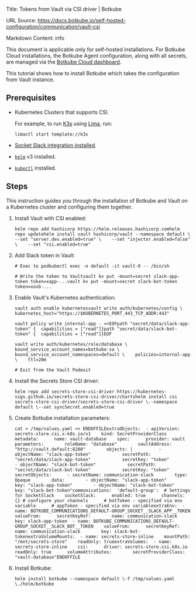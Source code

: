 Title: Tokens from Vault via CSI driver | Botkube

URL Source: https://docs.botkube.io/self-hosted-configuration/communication/vault-csi

Markdown Content:
info

This document is applicable only for self-hosted installations. For Botkube Cloud installations, the Botkube Agent configuration, along with all secrets, are managed via the [Botkube Cloud dashboard](https://app.botkube.io/).

This tutorial shows how to install Botkube which takes the configuration from Vault instance.

Prerequisites[​](https://docs.botkube.io/self-hosted-configuration/communication/vault-csi/#prerequisites "Direct link to Prerequisites")
-----------------------------------------------------------------------------------------------------------------------------------------

*   Kubernetes Clusters that supports CSI.
    
    For example, to run [K3s](https://k3s.io/) using [Lima](https://github.com/lima-vm/lima), run:
    
    ```
    limactl start template://k3s
    ```
    
*   [Socket Slack integration installed](https://docs.botkube.io/installation/slack/socket-slack).
    
*   [`helm`](https://helm.sh/docs/intro/install/) v3 installed.
    
*   [`kubectl`](https://kubernetes.io/docs/tasks/tools/#kubectl) installed.
    

Steps[​](https://docs.botkube.io/self-hosted-configuration/communication/vault-csi/#steps "Direct link to Steps")
-----------------------------------------------------------------------------------------------------------------

This instruction guides you through the installation of Botkube and Vault on a Kubernetes cluster and configuring them together.

1.  Install Vault with CSI enabled:
    
    ```
    helm repo add hashicorp https://helm.releases.hashicorp.comhelm repo updatehelm install vault hashicorp/vault --namespace default \    --set "server.dev.enabled=true" \    --set "injector.enabled=false" \    --set "csi.enabled=true"
    ```
    
2.  Add Slack token in Vault:
    
    ```
    # Exec to podkubectl exec -n default -it vault-0 -- /bin/sh
    ```
    
    ```
    # Write the token to Vaultvault kv put -mount=secret slack-app-token token=xapp-...vault kv put -mount=secret slack-bot-token token=xoxb-...
    ```
    
3.  Enable Vault's Kubernetes authentication:
    
    ```
    vault auth enable kubernetesvault write auth/kubernetes/config \    kubernetes_host="https://$KUBERNETES_PORT_443_TCP_ADDR:443"
    ```
    
    ```
    vault policy write internal-app - <<EOFpath "secret/data/slack-app-token" {  capabilities = ["read"]}path "secret/data/slack-bot-token" {  capabilities = ["read"]}EOF
    ```
    
    ```
    vault write auth/kubernetes/role/database \    bound_service_account_names=botkube-sa \    bound_service_account_namespaces=default \    policies=internal-app \    ttl=20m
    ```
    
    ```
    # Exit from the Vault Podexit
    ```
    
4.  Install the Secrets Store CSI driver:
    
    ```
    helm repo add secrets-store-csi-driver https://kubernetes-sigs.github.io/secrets-store-csi-driver/chartshelm install csi secrets-store-csi-driver/secrets-store-csi-driver \--namespace default \--set syncSecret.enabled=true
    ```
    
5.  Create Botkube installation parameters:
    
    ```
    cat > /tmp/values.yaml << ENDOFFILEextraObjects:  - apiVersion: secrets-store.csi.x-k8s.io/v1    kind: SecretProviderClass    metadata:      name: vault-database    spec:      provider: vault      parameters:        roleName: "database"        vaultAddress: "http://vault.default:8200"        objects: |          - objectName: "slack-app-token"            secretPath: "secret/data/slack-app-token"            secretKey: "token"          - objectName: "slack-bot-token"            secretPath: "secret/data/slack-bot-token"            secretKey: "token"      secretObjects:      - secretName: communication-slack        type: Opaque        data:        - objectName: "slack-app-token"          key: "slack-app-token"        - objectName: "slack-bot-token"          key: "slack-bot-token"communications:  'default-group':  # Settings for SocketSlack    socketSlack:      enabled: true      channels: {} # configure your channels      # botToken - specified via env variable      # appToken - specified via env variableextraEnv:  - name: BOTKUBE_COMMUNICATIONS_DEFAULT-GROUP_SOCKET__SLACK_APP__TOKEN    valueFrom:      secretKeyRef:        name: communication-slack        key: slack-app-token  - name: BOTKUBE_COMMUNICATIONS_DEFAULT-GROUP_SOCKET__SLACK_BOT__TOKEN    valueFrom:      secretKeyRef:        name: communication-slack        key: slack-bot-tokenextraVolumeMounts:  - name: secrets-store-inline    mountPath: "/mnt/secrets-store"    readOnly: trueextraVolumes:  - name: secrets-store-inline    csi:      driver: secrets-store.csi.k8s.io      readOnly: true      volumeAttributes:        secretProviderClass: "vault-database"ENDOFFILE
    ```
    
6.  Install Botkube:
    
    ```
    helm install botkube --namespace default \-f /tmp/values.yaml \./helm/botkube
    ```
